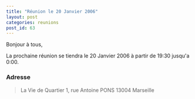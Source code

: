 ```yaml
---
title: "Réunion le 20 Janvier 2006"
layout: post
categories: reunions
post_id: 63
---
```


Bonjour à tous,

La prochaine réunion se tiendra le 20 Janvier 2006 à partir de 19:30 jusqu'a 0:00. 


### Adresse ###

> La Vie de Quartier
> 1, rue Antoine PONS
> 13004 Marseille
